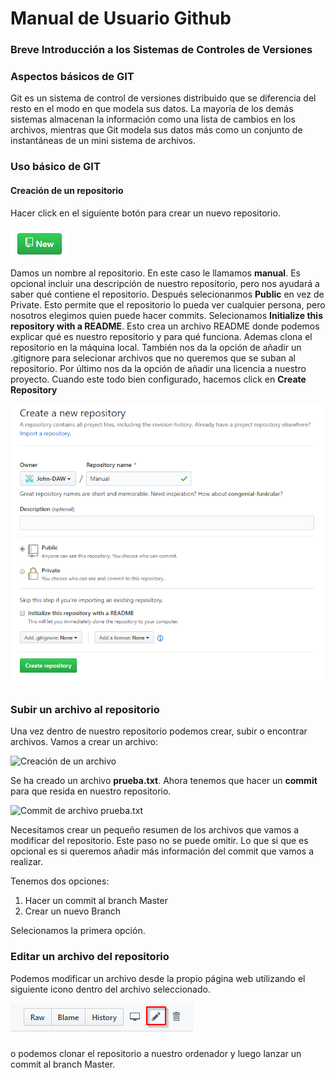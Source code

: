 # Manual de Usuario Github

### Breve Introducción a los Sistemas de Controles de Versiones




### Aspectos básicos de GIT

Git es un sistema de control de versiones distribuido que se diferencia del resto en el modo en que modela sus datos. La mayoría de los demás sistemas almacenan la información como una lista de cambios en los archivos, mientras que Git modela sus datos más como un conjunto de instantáneas de un mini sistema de archivos.

### Uso básico de GIT

#### Creación de un repositorio 

Hacer click en el siguiente botón para crear un nuevo repositorio.  

![Crear Nuevo Repositorio](https://github.com/John-DAW/Manual_De_GitHub/blob/master/2020-01-29%2013_12_46-Window.png?raw=true)


 
Damos un nombre al repositorio. En este caso le llamamos **manual**.
Es opcional incluir una descripción de nuestro repositorio, pero nos ayudará a saber qué contiene el repositorio.
Después selecionanmos **Public** en vez de Private. Esto permite que el repositorio lo pueda ver cualquier persona, pero nosotros elegimos quien puede hacer commits.
Selecionamos **Initialize this repository with a README**. Esto crea un archivo README donde podemos explicar qué es nuestro repositorio y para qué funciona. Ademas clona el repositorio en la máquina local.
También nos da la opción de añadir un .gitignore para selecionar archivos que no queremos que se suban al repositorio.
Por último nos da la opción de añadir una licencia a nuestro proyecto.
Cuando este todo bien configurado, hacemos click en  **Create Repository**

![Propiedades del Repositorio](https://github.com/John-DAW/Manual_De_GitHub/blob/master/Repositorio.png?raw=true)


### Subir un archivo al repositorio

Una vez dentro de nuestro repositorio podemos crear, subir o encontrar archivos. Vamos a crear un archivo: 


![Creación de un archivo]()

Se ha creado un archivo **prueba.txt**. Ahora tenemos que hacer un **commit** para que resida en nuestro repositorio. 

![Commit de archivo prueba.txt]()

Necesitamos crear un pequeño resumen de los archivos que vamos a modificar del repositorio. Este paso no se puede omitir. Lo que si que es opcional es si queremos añadir más información del commit que vamos a realizar. 

Tenemos dos opciones: 

1. Hacer un commit al branch Master 
2. Crear un nuevo Branch 

Selecionamos la primera opción. 

### Editar un archivo del repositorio

Podemos modificar un archivo desde la propio página web utilizando el siguiente icono dentro del archivo seleccionado.

![Editar un archivo](https://github.com/John-DAW/Manual_De_GitHub/blob/master/Editar.png?raw=true)

o podemos clonar el repositorio a nuestro ordenador y luego lanzar un commit al branch Master. 